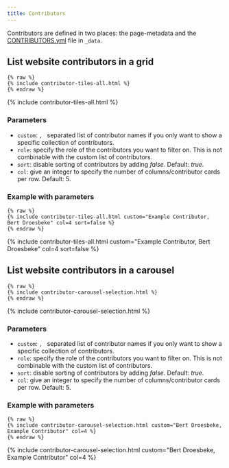 ```yaml
---
title: Contributors
---
```


Contributors are defined in two places: the page-metadata and the [CONTRIBUTORS.yml](https://github.com/ELIXIR-Belgium/elixir-toolkit-theme/_data/CONTRIBUTORS.yaml) file in `_data`. 

## List website contributors in a grid

```
{% raw %}
{% include contributor-tiles-all.html %}
{% endraw %}
```

{% include contributor-tiles-all.html %}


### Parameters

* `custom`: `, ` separated list of contributor names if you only want to show a specific collection of contributors.
* `role`: specify the role of the contributors you want to filter on. This is not combinable with the custom list of contributors.
* `sort`: disable sorting of contributors by adding *false*. Default: *true*.
* `col`: give an integer to specify the number of columns/contributor cards per row. Default: 5.

### Example with parameters

```
{% raw %}
{% include contributor-tiles-all.html custom="Example Contributor, Bert Droesbeke" col=4 sort=false %}
{% endraw %}
```

{% include contributor-tiles-all.html custom="Example Contributor, Bert Droesbeke" col=4 sort=false %}

## List website contributors in a carousel

```
{% raw %}
{% include contributor-carousel-selection.html %}
{% endraw %}
```


{% include contributor-carousel-selection.html %}


### Parameters

* `custom`: `, ` separated list of contributor names if you only want to show a specific collection of contributors.
* `role`: specify the role of the contributors you want to filter on. This is not combinable with the custom list of contributors.
* `sort`: disable sorting of contributors by adding *false*. Default: *true*.
* `col`: give an integer to specify the number of columns/contributor cards per row. Default: 5.

### Example with parameters

```
{% raw %}
{% include contributor-carousel-selection.html custom="Bert Droesbeke, Example Contributor" col=4 %}
{% endraw %}
```

{% include contributor-carousel-selection.html custom="Bert Droesbeke, Example Contributor" col=4 %}
